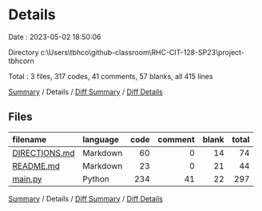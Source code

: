 # Details

Date : 2023-05-02 18:50:06

Directory c:\\Users\\tbhco\\github-classroom\\RHC-CIT-128-SP23\\project-tbhcorn

Total : 3 files,  317 codes, 41 comments, 57 blanks, all 415 lines

[Summary](results.md) / Details / [Diff Summary](diff.md) / [Diff Details](diff-details.md)

## Files
| filename | language | code | comment | blank | total |
| :--- | :--- | ---: | ---: | ---: | ---: |
| [DIRECTIONS.md](/DIRECTIONS.md) | Markdown | 60 | 0 | 14 | 74 |
| [README.md](/README.md) | Markdown | 23 | 0 | 21 | 44 |
| [main.py](/main.py) | Python | 234 | 41 | 22 | 297 |

[Summary](results.md) / Details / [Diff Summary](diff.md) / [Diff Details](diff-details.md)